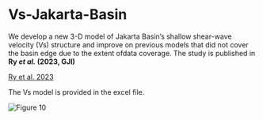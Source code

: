 # Vs-Jakarta-Basin

We develop a new 3-D model of Jakarta Basin’s shallow shear-wave velocity (Vs) structure and improve on previous models that did not cover the basin edge due to the extent ofdata coverage. The study is published in <b>Ry <i>et al.</i> (2023, GJI)</b>
  
  [Ry et al. 2023](https://doi.org/10.1093/gji/ggad176)

The Vs model is provided in the excel file. </p>

![Figure 10](https://github.com/rexhavry/Vs-Jakarta-Basin/assets/37613362/82efa120-578d-43ec-9552-7a744b203dc7)
